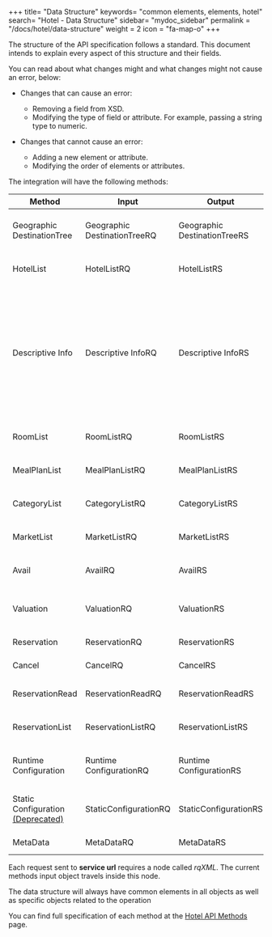 +++
title= "Data Structure"
keywords= "common elements, elements, hotel"
search= "Hotel - Data Structure"
sidebar= "mydoc_sidebar"
permalink = "/docs/hotel/data-structure"
weight = 2
icon = "fa-map-o"
+++

The structure of the API specification follows a standard. This document intends to explain every aspect of this structure and their fields. 

You can read about what changes might and what changes might not cause an error, below:

* Changes that can cause an error:
  * Removing a field from XSD.
  * Modifying the type of field or attribute. For example, passing a string type to numeric.
  
* Changes that cannot cause an error:
  * Adding a new element or attribute.
  * Modifying the order of elements or attributes.

The integration will have the following methods:


| **Method**                | **Input**                   | **Output**                  | **Description** |
| ------------------------- | --------------------------- | --------------------------- | --------------- |
| Geographic DestinationTree | Geographic DestinationTreeRQ | Geographic DestinationTreeRS | Returns a tree of supplier's destinations. |
| HotelList                 | HotelListRQ                 | HotelListRS                 | Returns a list of available hotels. |
| Descriptive Info           | Descriptive InfoRQ           | Descriptive InfoRS           | Retrieves information for current hotel such as photos, descriptions, amenities,etc as well as basic info (code,name, town, address, contact). |
| RoomList                  | RoomListRQ                  | RoomListRS                  | Returns available room types. |
| MealPlanList              | MealPlanListRQ              | MealPlanListRS              | Returns a list of available boards. |
| CategoryList              | CategoryListRQ              | CategoryListRS              | Returns a list of available categories. |
| MarketList              | MarketListRQ              | MarketListRS              | Returns a list of available markets. |
| Avail                     | AvailRQ                     | AvailRS                     | Makes an availability request. |
| Valuation                 | ValuationRQ                 | ValuationRS                 | Retrieves a booking quote (pre-book). |
| Reservation               | ReservationRQ               | ReservationRS               | Makes a booking. |
| Cancel                    | CancelRQ                    | CancelRS                    | Cancels a booking. |
| ReservationRead           | ReservationReadRQ           | ReservationReadRS           | Retrieves booking details. |
| ReservationList           | ReservationListRQ           | ReservationListRS           | Retrieves a list of bookings. |
| Runtime Configuration      | Runtime ConfigurationRQ      | Runtime ConfigurationRS      |Retrieves the supplier’s run-time configuration. |
| Static Configuration [(Deprecated)](https://knowledge.travelgatex.com/what-is-the-difference-between-staticconfiguration-legacy-and-metadata-legacy)       | StaticConfigurationRQ       | StaticConfigurationRS       | Retrieves the supplier’s static configuration. |
| MetaData         | MetaDataRQ         |  MetaDataRS        | Meta data information. |

Each request sent to  **service url** requires a node called *rqXML*. The current methods input object travels inside this node.


The data structure will always have common elements in all objects as well as
specific objects related to the operation

You can find full specification of each method at the [Hotel API Methods](https://docs.travelgatex.com/connectiontypesbuyers/legacy/methods/messages/) page.
